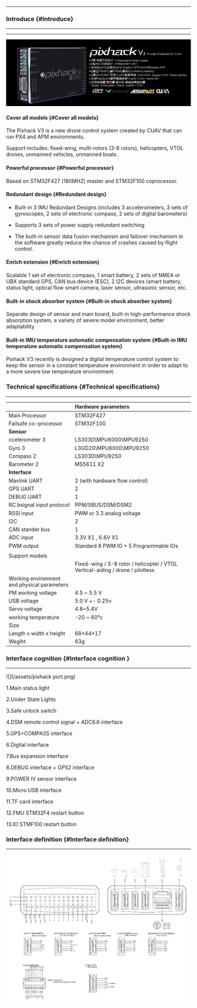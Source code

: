 
---

### Introduce {#Introduce}

---

---

![](/assets/pixhackv31.png)

#### Cover all models {#Cover all models}

The Pixhack V3 is a new drone control system created by CUAV that can run PX4 and APM environments.

Support includes: fixed-wing, multi-rotors \(3-8 rotors\), helicopters, VTOL drones, unmanned vehicles, unmanned boats.

#### Powerful processor {#Powerful processor}

Based on STM32F427 \(180MHZ\) master and STM32F100 coprocessor.

#### Redundant design {#Redundant design}

* Built-in 3 IMU Redundant Designs \(includes 3 accelerometers, 3 sets of gyroscopes, 2 sets of electronic compass, 2 sets of digital barometers\)

* Supports 3 sets of power supply redundant switching

* The built-in sensor data fusion mechanism and failover mechanism in the software greatly reduce the chance of crashes caused by flight control.

#### Enrich extension {#Enrich extension}

Scalable 1 set of electronic compass, 1 smart battery, 2 sets of NMEA or UBX standard GPS, CAN bus device \(ESC\), 2 I2C devices \(smart battery, status light, optical flow smart camera, laser sensor, ultrasonic sensor, etc.

#### Built-in shock absorber system {#Built-in shock absorber system}

Separate design of sensor and main board, built-in high-performance shock absorption system, a variety of severe model environment, better adaptability

#### Built-in IMU temperature automatic compensation system {#Built-in IMU temperature automatic compensation system}

Pixhack V3 recently is designed a digital temperature control system to keep the sensor in a constant temperature environment  in order to adapt to a more severe low temperature environment.

### Technical specifications {#Technical specifications}

---

|  | Hardware parameters |
| :--- | :--- |
| Main Processor | STM32F427 |
| Failsafe co-processor | STM32F100 |
| **Sensor** |  |
| ccelerometer 3 | LS303D\MPU6000\MPU9250 |
| Gyro 3 | L3GD20\MPU6000\MPU9250 |
| Compass 2 | LS303D\MPU9250 |
| Barometer 2 | MS5611 X2 |
| **Interface** |  |
| Mavlink UART | 2 \(with hardware flow control\) |
| GPS UART | 2 |
| DEBUG UART | 1 |
| RC bsignal input protocol | PPM/SBUS/DSM/DSM2 |
| RSSI input | PWM or 3.3 analog voltage |
| I2C | 2 |
| CAN stander bus | 1 |
| ADC input | 3.3V X1 , 6.6V X1 |
| PWM output | Standard 8 PWM IO + 5 Programmable IOs |
|  |  |
| Support models |  |
|  | Fixed-wing / 3-8 rotor / helicopter / VTOL Vertical-aiding / drone / pilotless |
| Working environment and physical parameters |  |
| PM working voltage | 4.5 ~ 5.5 V |
| USB voltage | 5.0 V +- 0.25v |
| Servo voltage | 4.8~5.4V |
| working temperature | -20 ~ 60°c |
| Size |  |
| Length x width x height | 68\*44\*17 |
| Wegiht | 63g |

### Interface cognition {#Interface cognition }

---

![](/assets/pixhack port.png)

1.Main status light

2.Under State Lights

3.Safe unlock switch

4.DSM remote control signal + ADC6.6 interface

5.GPS+COMPASS interface

6.Digital interface

7.Bus expansion interface

8.DEBUG interface + GPS2 interface

9.POWER IV sensor interface

10.Micro USB interface

11.TF card interface

12.FMU STM32F4 restart button

13.IO STMF100 restart button

### Interface definition {#Interface definition}

---

![](/assets/V33_legend.png)

